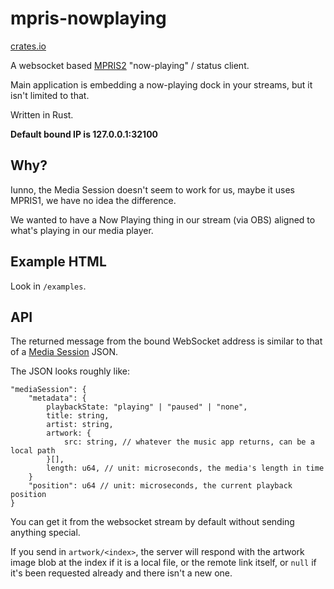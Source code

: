 # mpris-nowplaying

[crates.io](https://crates.io/crates/mpris-nowplaying)

A websocket based [MPRIS2](https://specifications.freedesktop.org/mpris-spec/latest/) "now-playing" / status client.

Main application is embedding a now-playing dock in your streams, but it isn't limited to that.

Written in Rust.

**Default bound IP is 127.0.0.1:32100**

## Why?

Iunno, the Media Session doesn't seem to work for us, maybe it uses MPRIS1, we have no idea the difference.

We wanted to have a Now Playing thing in our stream (via OBS) aligned to what's playing in our media player.

## Example HTML

Look in `/examples`.

## API

The returned message from the bound WebSocket address is similar to that of a [Media Session](https://developer.mozilla.org/en-US/docs/Web/API/MediaSession) JSON.

The JSON looks roughly like:

```
"mediaSession": {
    "metadata": {
        playbackState: "playing" | "paused" | "none",
        title: string,
        artist: string,
        artwork: {
            src: string, // whatever the music app returns, can be a local path
        }[],
        length: u64, // unit: microseconds, the media's length in time
    }
    "position": u64 // unit: microseconds, the current playback position
}
```

You can get it from the websocket stream by default without sending anything special.

If you send in `artwork/<index>`, the server will respond with the artwork image blob at the index if it is a local file, or the remote link itself, or `null` if it's been requested already and there isn't a new one.
